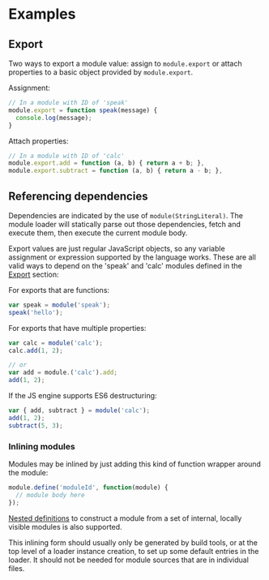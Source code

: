 # Examples

## Export

Two ways to export a module value: assign to `module.export` or attach properties to a basic object provided by `module.export`.

Assignment:

```javascript
// In a module with ID of 'speak'
module.export = function speak(message) {
  console.log(message);
}
```

Attach properties:

```javascript
// In a module with ID of 'calc'
module.export.add = function (a, b) { return a + b; },
module.export.subtract = function (a, b) { return a - b; },

```

## Referencing dependencies

Dependencies are indicated by the use of `module(StringLiteral)`. The module loader will statically parse out those dependencies, fetch and execute them, then execute the current module body.

Export values are just regular JavaScript objects, so any variable assignment or expression supported by the language works. These are all valid ways to depend on the 'speak' and 'calc' modules defined in the [Export](#export) section:

For exports that are functions:

```javascript
var speak = module('speak');
speak('hello');
```

For exports that have multiple properties:

```javascript
var calc = module('calc');
calc.add(1, 2);

// or
var add = module.('calc').add;
add(1, 2);
```

If the JS engine supports ES6 destructuring:

```javascript
var { add, subtract } = module('calc');
add(1, 2);
subtract(5, 3);
```

### Inlining modules

Modules may be inlined by just adding this kind of function wrapper around the module:

```javascript
module.define('moduleId', function(module) {
  // module body here
});
```

[Nested definitions](https://github.com/jrburke/module/blob/master/docs/api.md#multiple-local-modules) to construct a module from a set of internal, locally visible modules is also supported.

This inlining form should usually only be generated by build tools, or at the top level of a loader instance creation, to set up some default entries in the loader. It should not be needed for module sources that are in individual files.
